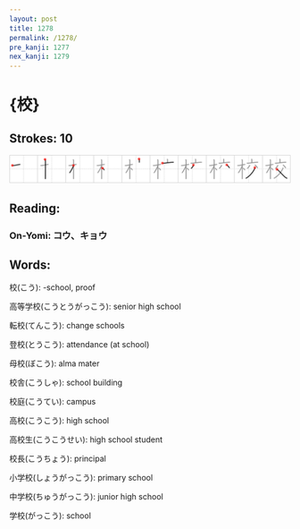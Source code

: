 ```yaml
---
layout: post
title: 1278
permalink: /1278/
pre_kanji: 1277
nex_kanji: 1279
---
```


# {校}

## Strokes: 10

<div class="stroke"><img src="../images/E6A0A1.png" /></div>

## Reading:

### On-Yomi: コウ、キョウ

## Words:

校(こう): -school, proof

高等学校(こうとうがっこう): senior high school

転校(てんこう): change schools

登校(とうこう): attendance (at school)

母校(ぼこう): alma mater

校舎(こうしゃ): school building

校庭(こうてい): campus

高校(こうこう): high school

高校生(こうこうせい): high school student

校長(こうちょう): principal

小学校(しょうがっこう): primary school

中学校(ちゅうがっこう): junior high school

学校(がっこう): school

